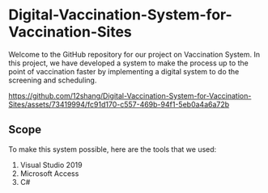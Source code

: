# Digital-Vaccination-System-for-Vaccination-Sites

Welcome to the GitHub repository for our project on Vaccination System. In this project, we have developed a system to make the process up to the point of vaccination faster by implementing a digital system to do the screening and scheduling.

https://github.com/12shang/Digital-Vaccination-System-for-Vaccination-Sites/assets/73419994/fc91d170-c557-469b-94f1-5eb0a4a6a72b

## Scope 
 To make this system possible, here are the tools that we used:
 1. Visual Studio 2019
 2. Microsoft Access
 3. C#
    
